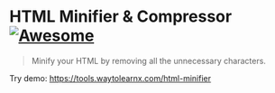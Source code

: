 # HTML Minifier & Compressor [![Awesome](https://cdn.rawgit.com/sindresorhus/awesome/d7305f38d29fed78fa85652e3a63e154dd8e8829/media/badge.svg)](https://github.com/sindresorhus/awesome)

>Minify your HTML by removing all the unnecessary characters.

Try demo: https://tools.waytolearnx.com/html-minifier
